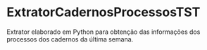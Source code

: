 # ExtratorCadernosProcessosTST
Extrator elaborado em Python para obtenção das informações dos processos dos cadernos da última semana.
